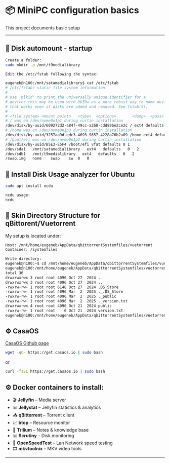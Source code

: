 # 📦 MiniPC configuration basics

This project documents basic setup

---

## 📂 Disk automount - startup

```bash
Create a folder:
sudo mkdir -p /mnt/t9medialibrary

Edit the /etc/fstab following the syntax:

eugeneb@n100:/mnt/satamedialibrary$ cat /etc/fstab 
# /etc/fstab: static file system information.
#
# Use 'blkid' to print the universally unique identifier for a
# device; this may be used with UUID= as a more robust way to name devices
# that works even if disks are added and removed. See fstab(5).
#
# <file system> <mount point>   <type>  <options>       <dump>  <pass>
# / was on /dev/nvme0n1p1 during curtin installation
/dev/disk/by-uuid/609272d2-a84f-49cc-a260-cdd89be2ce2c / ext4 defaults 0 1
# /home was on /dev/nvme0n1p3 during curtin installation
/dev/disk/by-uuid/3257aa9d-edc3-4693-9657-4228a76b2a09 /home ext4 defaults 0 1
# /boot/efi was on /dev/nvme0n1p2 during curtin installation
/dev/disk/by-uuid/B5E3-E5F4 /boot/efi vfat defaults 0 1
/dev/sda1   /mnt/satamedialibrary   ext4   defaults   0   2
/dev/sdb1   /mnt/t9medialibrary   ext4   defaults   0   2
/swap.img	none	swap	sw	0	0
```

## 🔧 Install Disk Usage analyzer for Ubuntu

```bash
sudo apt install ncdu

ncdu usage:
ncdu
```

## 📂 Skin Directory Structure for qBittorent/Vuetorrent

My setup is located under:

```bash
Host: /mnt/home/eugeneb/AppData/qbittorrentSystemfiles/vuetorrent 
Container: /systemfiles

Write directory:
eugeneb@n100:~$ cd /mnt/home/eugeneb/AppData/qbittorrentSystemfiles/vuetorrent
eugeneb@n100:/mnt/home/eugeneb/AppData/qbittorrentSystemfiles/vuetorrent$ ls -la
total 36
drwxrwxrwx 3 root root 4096 Oct 27  2024 .
drwxrwxrwx 3 root root 4096 Oct 27  2024 ..
-rwxrw-rw- 1 root root 6148 Oct 27  2024 .DS_Store
-rwxrw-rw- 1 root root 4096 Mar  2  2025 ._.DS_Store
-rwxrw-rw- 1 root root 4096 Mar  2  2025 ._public
-rwxrw-rw- 1 root root 4096 Mar  2  2025 ._version.txt
drwxrwxrwx 4 root root 4096 Oct 21  2024 public
-rwxrw-rw- 1 root root    6 Oct 21  2024 version.txt
eugeneb@n100:/mnt/home/eugeneb/AppData/qbittorrentSystemfiles/vuetorrent$
```

## ⚙️ CasaOS

[CasaOS Github page](https://github.com/IceWhaleTech/CasaOS)

```bash
wget -qO- https://get.casaos.io | sudo bash
```
or
```bash
curl -fsSL https://get.casaos.io | sudo bash
```

## ⚙️ Docker containers to install:

- 🎬 **Jellyfin** – Media server
- 📊 **Jellystat** – Jellyfin statistics & analytics
- 📥 **qBittorrent** – Torrent client
- 📈 **btop** – Resource monitor
- 📝 **Trilium** – Notes & knowledge base
- 📊 **Scrutiny** – Disk monitoring
- 🚀 **OpenSpeedTest** – Lan Network speed testing
- 🎞️ **mkvtoolnix** – MKV video tools

---
